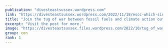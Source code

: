 ```yaml
---
publication: "divesteastsussex.wordpress.com"
link: "https://divesteastsussex.wordpress.com/2022/11/18/escc-which-side-are-you-on-join-the-tug-of-war-between-fossil-fuels-and-climate-action-outside-county-hall-on-6-december/"
title: "Join the tug of war between fossil fuels and climate action outside County Hall on 6 December"
excerpt: "Visit the post for more."
image: "https://divesteastsussex.files.wordpress.com/2022/10/tug_of_war.png"
group: con
rank: 1
---
```

